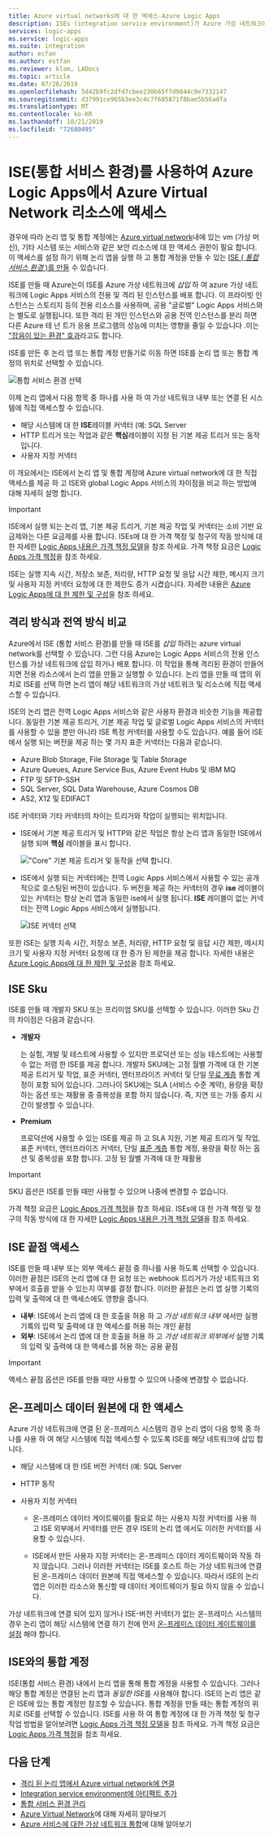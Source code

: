 ```yaml
---
title: Azure virtual networks에 대 한 액세스-Azure Logic Apps
description: ISEs (integration service environment)가 Azure 가상 네트워크에 액세스 하는 방법에 대 한 개요 (Vnet)
services: logic-apps
ms.service: logic-apps
ms.suite: integration
author: ecfan
ms.author: estfan
ms.reviewer: klam, LADocs
ms.topic: article
ms.date: 07/26/2019
ms.openlocfilehash: 5d42b9fc2dfd7cbee230b65f7d9844c9e7332147
ms.sourcegitcommit: d37991ce965b3ee3c4c7f685871f8bae5b56adfa
ms.translationtype: MT
ms.contentlocale: ko-KR
ms.lasthandoff: 10/21/2019
ms.locfileid: "72680495"
---
```

# <a name="access-to-azure-virtual-network-resources-from-azure-logic-apps-by-using-integration-service-environments-ises"></a>ISE(통합 서비스 환경)를 사용하여 Azure Logic Apps에서 Azure Virtual Network 리소스에 액세스

경우에 따라 논리 앱 및 통합 계정에는 [Azure virtual network](../virtual-network/virtual-networks-overview.md)내에 있는 vm (가상 머신), 기타 시스템 또는 서비스와 같은 보안 리소스에 대 한 액세스 권한이 필요 합니다. 이 액세스를 설정 하기 위해 논리 앱을 실행 하 고 통합 계정을 만들 수 있는 [ISE ( *통합 서비스 환경* )를 만들](../logic-apps/connect-virtual-network-vnet-isolated-environment.md) 수 있습니다.

ISE를 만들 때 Azure는이 ISE를 Azure 가상 네트워크에 *삽입* 하 여 azure 가상 네트워크에 Logic Apps 서비스의 전용 및 격리 된 인스턴스를 배포 합니다. 이 프라이빗 인스턴스는 스토리지 등의 전용 리소스를 사용하며, 공용 "글로벌" Logic Apps 서비스와는 별도로 실행됩니다. 또한 격리 된 개인 인스턴스와 공용 전역 인스턴스를 분리 하면 다른 Azure 테 넌 트가 응용 프로그램의 성능에 미치는 영향을 줄일 수 있습니다 .이는 ["잡음이 있는 환경" 효과](https://en.wikipedia.org/wiki/Cloud_computing_issues#Performance_interference_and_noisy_neighbors)라고도 합니다.

ISE를 만든 후 논리 앱 또는 통합 계정 만들기로 이동 하면 ISE를 논리 앱 또는 통합 계정의 위치로 선택할 수 있습니다.

![통합 서비스 환경 선택](./media/connect-virtual-network-vnet-isolated-environment-overview/select-logic-app-integration-service-environment.png)

이제 논리 앱에서 다음 항목 중 하나를 사용 하 여 가상 네트워크 내부 또는 연결 된 시스템에 직접 액세스할 수 있습니다.

* 해당 시스템에 대 한 **ISE**레이블 커넥터 (예: SQL Server
* HTTP 트리거 또는 작업과 같은 **핵심**레이블이 지정 된 기본 제공 트리거 또는 동작입니다.
* 사용자 지정 커넥터

이 개요에서는 ISE에서 논리 앱 및 통합 계정에 Azure virtual network에 대 한 직접 액세스를 제공 하 고 ISE와 global Logic Apps 서비스의 차이점을 비교 하는 방법에 대해 자세히 설명 합니다.

> [!IMPORTANT]
> ISE에서 실행 되는 논리 앱, 기본 제공 트리거, 기본 제공 작업 및 커넥터는 소비 기반 요금제와는 다른 요금제를 사용 합니다. ISEs에 대 한 가격 책정 및 청구의 작동 방식에 대 한 자세한 [Logic Apps 내용은 가격 책정 모델](../logic-apps/logic-apps-pricing.md#fixed-pricing)을 참조 하세요. 가격 책정 요금은 [Logic Apps 가격 책정](../logic-apps/logic-apps-pricing.md)을 참조 하세요.
>
> ISE는 실행 지속 시간, 저장소 보존, 처리량, HTTP 요청 및 응답 시간 제한, 메시지 크기 및 사용자 지정 커넥터 요청에 대 한 제한도 증가 시켰습니다. 
> 자세한 내용은 [Azure Logic Apps에 대 한 제한 및 구성](logic-apps-limits-and-config.md)을 참조 하세요.

<a name="difference"></a>

## <a name="isolated-versus-global"></a>격리 방식과 전역 방식 비교

Azure에서 ISE (통합 서비스 환경)를 만들 때 ISE를 *삽입* 하려는 azure virtual network를 선택할 수 있습니다. 그런 다음 Azure는 Logic Apps 서비스의 전용 인스턴스를 가상 네트워크에 삽입 하거나 배포 합니다. 이 작업을 통해 격리된 환경이 만들어지면 전용 리소스에서 논리 앱을 만들고 실행할 수 있습니다. 논리 앱을 만들 때 앱의 위치로 ISE를 선택 하면 논리 앱이 해당 네트워크의 가상 네트워크 및 리소스에 직접 액세스할 수 있습니다.

ISE의 논리 앱은 전역 Logic Apps 서비스와 같은 사용자 환경과 비슷한 기능을 제공합니다. 동일한 기본 제공 트리거, 기본 제공 작업 및 글로벌 Logic Apps 서비스의 커넥터를 사용할 수 있을 뿐만 아니라 ISE 특정 커넥터를 사용할 수도 있습니다. 예를 들어 ISE에서 실행 되는 버전을 제공 하는 몇 가지 표준 커넥터는 다음과 같습니다.

* Azure Blob Storage, File Storage 및 Table Storage
* Azure Queues, Azure Service Bus, Azure Event Hubs 및 IBM MQ
* FTP 및 SFTP-SSH
* SQL Server, SQL Data Warehouse, Azure Cosmos DB
* AS2, X12 및 EDIFACT

ISE 커넥터와 기타 커넥터의 차이는 트리거와 작업이 실행되는 위치입니다.

* ISE에서 기본 제공 트리거 및 HTTP와 같은 작업은 항상 논리 앱과 동일한 ISE에서 실행 되며 **핵심** 레이블을 표시 합니다.

  !["Core" 기본 제공 트리거 및 동작을 선택 합니다.](./media/connect-virtual-network-vnet-isolated-environment-overview/select-core-built-in-actions-triggers.png)

* ISE에서 실행 되는 커넥터에는 전역 Logic Apps 서비스에서 사용할 수 있는 공개적으로 호스팅된 버전이 있습니다. 두 버전을 제공 하는 커넥터의 경우 **ise** 레이블이 있는 커넥터는 항상 논리 앱과 동일한 ise에서 실행 됩니다. **ISE** 레이블이 없는 커넥터는 전역 Logic Apps 서비스에서 실행됩니다.

  ![ISE 커넥터 선택](./media/connect-virtual-network-vnet-isolated-environment-overview/select-ise-connectors.png)

또한 ISE는 실행 지속 시간, 저장소 보존, 처리량, HTTP 요청 및 응답 시간 제한, 메시지 크기 및 사용자 지정 커넥터 요청에 대 한 증가 된 제한을 제공 합니다. 자세한 내용은 [Azure Logic Apps에 대 한 제한 및 구성](logic-apps-limits-and-config.md)을 참조 하세요.

<a name="ise-level"></a>

## <a name="ise-skus"></a>ISE Sku

ISE를 만들 때 개발자 SKU 또는 프리미엄 SKU를 선택할 수 있습니다. 이러한 Sku 간의 차이점은 다음과 같습니다.

* **개발자**

  는 실험, 개발 및 테스트에 사용할 수 있지만 프로덕션 또는 성능 테스트에는 사용할 수 없는 저렴 한 ISE를 제공 합니다. 개발자 SKU에는 고정 월별 가격에 대 한 기본 제공 트리거 및 작업, 표준 커넥터, 엔터프라이즈 커넥터 및 단일 [무료 계층](../logic-apps/logic-apps-limits-and-config.md#artifact-number-limits) 통합 계정이 포함 되어 있습니다. 그러나이 SKU에는 SLA (서비스 수준 계약), 용량을 확장 하는 옵션 또는 재활용 중 중복성을 포함 하지 않습니다. 즉, 지연 또는 가동 중지 시간이 발생할 수 있습니다.

* **Premium**

  프로덕션에 사용할 수 있는 ISE를 제공 하 고 SLA 지원, 기본 제공 트리거 및 작업, 표준 커넥터, 엔터프라이즈 커넥터, 단일 [표준 계층](../logic-apps/logic-apps-limits-and-config.md#artifact-number-limits) 통합 계정, 용량을 확장 하는 옵션 및 중복성을 포함 합니다. 고정 된 월별 가격에 대 한 재활용

> [!IMPORTANT]
> SKU 옵션은 ISE를 만들 때만 사용할 수 있으며 나중에 변경할 수 없습니다.

가격 책정 요금은 [Logic Apps 가격 책정](https://azure.microsoft.com/pricing/details/logic-apps/)을 참조 하세요. ISEs에 대 한 가격 책정 및 청구의 작동 방식에 대 한 자세한 [Logic Apps 내용은 가격 책정 모델](../logic-apps/logic-apps-pricing.md#fixed-pricing)을 참조 하세요.

<a name="endpoint-access"></a>

## <a name="ise-endpoint-access"></a>ISE 끝점 액세스

ISE를 만들 때 내부 또는 외부 액세스 끝점 중 하나를 사용 하도록 선택할 수 있습니다. 이러한 끝점은 ISE의 논리 앱에 대 한 요청 또는 webhook 트리거가 가상 네트워크 외부에서 호출을 받을 수 있는지 여부를 결정 합니다. 이러한 끝점은 논리 앱 실행 기록의 입력 및 출력에 대 한 액세스에도 영향을 줍니다.

* **내부**: ISE에서 논리 앱에 대 한 호출을 허용 하 고 *가상 네트워크 내부* 에서만 실행 기록의 입력 및 출력에 대 한 액세스를 허용 하는 개인 끝점
* **외부**: ISE에서 논리 앱에 대 한 호출을 허용 하 고 *가상 네트워크 외부에서* 실행 기록의 입력 및 출력에 대 한 액세스를 허용 하는 공용 끝점

> [!IMPORTANT]
> 액세스 끝점 옵션은 ISE를 만들 때만 사용할 수 있으며 나중에 변경할 수 없습니다.

<a name="on-premises"></a>

## <a name="access-to-on-premises-data-sources"></a>온-프레미스 데이터 원본에 대 한 액세스

Azure 가상 네트워크에 연결 된 온-프레미스 시스템의 경우 논리 앱이 다음 항목 중 하나를 사용 하 여 해당 시스템에 직접 액세스할 수 있도록 ISE를 해당 네트워크에 삽입 합니다.

* 해당 시스템에 대 한 ISE 버전 커넥터 (예: SQL Server
* HTTP 동작
* 사용자 지정 커넥터

  * 온-프레미스 데이터 게이트웨이를 필요로 하는 사용자 지정 커넥터를 사용 하 고 ISE 외부에서 커넥터를 만든 경우 ISE의 논리 앱 에서도 이러한 커넥터를 사용할 수 있습니다.
  
  * ISE에서 만든 사용자 지정 커넥터는 온-프레미스 데이터 게이트웨이와 작동 하지 않습니다. 그러나 이러한 커넥터는 ISE를 호스트 하는 가상 네트워크에 연결 된 온-프레미스 데이터 원본에 직접 액세스할 수 있습니다. 따라서 ISE의 논리 앱은 이러한 리소스와 통신할 때 데이터 게이트웨이가 필요 하지 않을 수 있습니다.

가상 네트워크에 연결 되어 있지 않거나 ISE-버전 커넥터가 없는 온-프레미스 시스템의 경우 논리 앱이 해당 시스템에 연결 하기 전에 먼저 [온-프레미스 데이터 게이트웨이를 설정](../logic-apps/logic-apps-gateway-install.md) 해야 합니다.

<a name="create-integration-account-environment"></a>

## <a name="integration-accounts-with-ise"></a>ISE와의 통합 계정

ISE(통합 서비스 환경) 내에서 논리 앱을 통해 통합 계정을 사용할 수 있습니다. 그러나 해당 통합 계정은 연결된 논리 앱과 *동일한 ISE*를 사용해야 합니다. ISE의 논리 앱은 같은 ISE에 있는 통합 계정만 참조할 수 있습니다. 통합 계정을 만들 때는 통합 계정의 위치로 ISE를 선택할 수 있습니다. ISE를 사용 하 여 통합 계정에 대 한 가격 책정 및 청구 작업 방법을 알아보려면 [Logic Apps 가격 책정 모델](../logic-apps/logic-apps-pricing.md#fixed-pricing)을 참조 하세요. 가격 책정 요금은 [Logic Apps 가격 책정](https://azure.microsoft.com/pricing/details/logic-apps/)을 참조 하세요.

## <a name="next-steps"></a>다음 단계

* [격리 된 논리 앱에서 Azure virtual network에 연결](../logic-apps/connect-virtual-network-vnet-isolated-environment.md)
* [Integration service environment에 아티팩트 추가](../logic-apps/add-artifacts-integration-service-environment-ise.md)
* [통합 서비스 환경 관리](../logic-apps/ise-manage-integration-service-environment.md)
* [Azure Virtual Network](../virtual-network/virtual-networks-overview.md)에 대해 자세히 알아보기
* [Azure 서비스에 대한 가상 네트워크 통합](../virtual-network/virtual-network-for-azure-services.md)에 대해 알아보기
